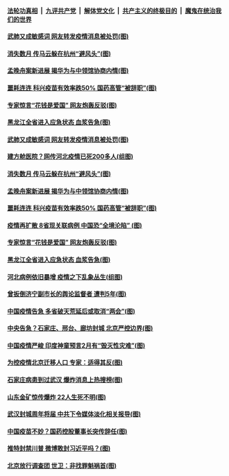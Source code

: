 ####  [法轮功真相](../../../../basic/blob/master/README.md?t=01141601) &nbsp;|&nbsp; [九评共产党](../../../../9ping.md/blob/master/README.md?t=01141601) &nbsp;|&nbsp; [解体党文化](../../../../jtdwh.md/blob/master/README.md?t=01141601)  &nbsp;|&nbsp; [共产主义的终极目的](../../../../gczydzjmd.md/blob/master/README.md?t=01141601) &nbsp;|&nbsp; [魔鬼在统治我们的世界](../../../../mgztzwmdsj.md/blob/master/README.md?t=01141601) 

#### [武肺又成敏感词 网友转发疫情消息被处罚(图)](../pages/p1/959079.md?t=01141601) 

#### [消失数月 传马云躲在杭州“避风头”(图)](../pages/p1/959056.md?t=01141601) 

#### [孟晚舟案新进展 揭华为与中领馆协商内情(图)](../pages/p1/959035.md?t=01141601) 

#### [噩耗连连 科兴疫苗有效率跌50% 国药高管“被辞职”(图)](../pages/p1/959026.md?t=01141601) 

#### [专家惊言“花钱是爱国” 网友炮轰反驳(图)](../pages/p1/958985.md?t=01141601) 

#### [黑龙江全省进入应急状态 血浆告急(图)](../pages/p1/958966.md?t=01141601) 

#### [武肺又成敏感词 网友转发疫情消息被处罚(图)](../pages/p1/959079.md?t=01141601) 

#### [建方舱医院？网传河北疫情已死200多人(组图)](../pages/p1/959063.md?t=01141601) 

#### [消失数月 传马云躲在杭州“避风头”(图)](../pages/p1/959056.md?t=01141601) 

#### [孟晚舟案新进展 揭华为与中领馆协商内情(图)](../pages/p1/959035.md?t=01141601) 

#### [噩耗连连 科兴疫苗有效率跌50% 国药高管“被辞职”(图)](../pages/p1/959026.md?t=01141601) 

#### [疫情再扩散 8省现关联病例 中国恐“全境沦陷” (图)](../pages/p1/959005.md?t=01141601) 

#### [专家惊言“花钱是爱国” 网友炮轰反驳(图)](../pages/p1/958985.md?t=01141601) 

#### [黑龙江全省进入应急状态 血浆告急(图)](../pages/p1/958966.md?t=01141601) 

#### [河北病例依旧暴增 疫情之下乱象丛生(组图)](../pages/p1/958948.md?t=01141601) 

#### [曾扳倒济宁副市长的舆论监督者 遭判5年(图)](../pages/p1/958956.md?t=01141601) 

#### [中国疫情告急 多省破天荒延后或取消“两会”(图)](../pages/p1/958910.md?t=01141601) 

#### [中央告急？石家庄、邢台、廊坊封城 北京严控边界(图)](../pages/p1/958884.md?t=01141601) 

#### [中国疫情严峻 印度神童预言2月有“毁灭性灾难”(图)](../pages/p1/958921.md?t=01141601) 

#### [为控疫情北京迁移人口 专家：适得其反(图)](../pages/p1/958911.md?t=01141601) 

#### [石家庄病患到过武汉 爆炸消息上热搜榜(图)](../pages/p1/958912.md?t=01141601) 

#### [山东金矿惊传爆炸 22人生死不明(图)](../pages/p1/958903.md?t=01141601) 

#### [武汉封城周年将届 中共下令媒体淡化相关报导(图)](../pages/p1/958902.md?t=01141601) 

#### [中国疫苗不妙？国药控股董事长突传辞任(图)](../pages/p1/958896.md?t=01141601) 

#### [推特封禁川普 微博敢封习近平吗？(图)](../pages/p1/958805.md?t=01141601) 

#### [北京放行调查团 世卫：非找罪魁祸首(图)](../pages/p1/958848.md?t=01141601) 

